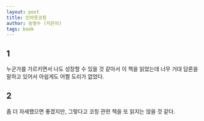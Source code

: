 ```yaml
---
layout: post
title: 인아웃코칭
author: 송영수 (지은이)
tags: book
---
```


## 1

누군가를 가르키면서 나도 성장할 수 있을 것 같아서 이 책을 읽었는데 너무 거대 담론을 말하고 있어서 아쉽게도 어쩔 도리가 없었다.

## 2

좀 더 자세했으면 좋겠지만, 그렇다고 코칭 관련 책을 또 읽지는 않을 것 같다.
